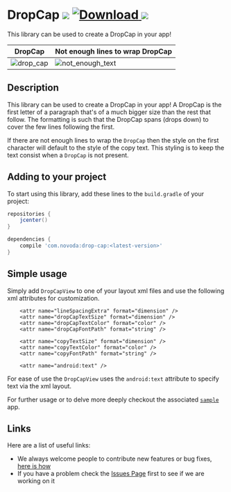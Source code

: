 # DropCap [![](https://ci.novoda.com/buildStatus/icon?job=drop-cap)](https://ci.novoda.com/job/drop-cap/lastBuild/console) [![Download](https://api.bintray.com/packages/novoda/maven/drop-cap/images/download.svg) ](https://bintray.com/novoda/maven/drop-cap/_latestVersion) [![](https://raw.githubusercontent.com/novoda/novoda/master/assets/btn_apache_lisence.png)](LICENSE.txt)

This library can be used to create a DropCap in your app!


| DropCap | Not enough lines to wrap DropCap |
| ------ | ----- |
![drop_cap](https://cloud.githubusercontent.com/assets/3380092/20004464/638380e8-a284-11e6-8c35-6c473069cd4d.png) | ![not_enough_text](https://cloud.githubusercontent.com/assets/3380092/20004465/6385c7d6-a284-11e6-875e-b1647968865b.png)

## Description

This library can be used to create a DropCap in your app! A DropCap is the first letter of a paragraph that's of a much
bigger size than the rest that follow. The formatting is such that the DropCap spans (drops down) to cover the few lines
following the first.

If there are not enough lines to wrap the `DropCap` then the style on the first character will default to the style
of the copy text. This styling is to keep the text consist when a `DropCap` is not present.

## Adding to your project

To start using this library, add these lines to the `build.gradle` of your project:

```groovy
repositories {
    jcenter()
}

dependencies {
    compile 'com.novoda:drop-cap:<latest-version>'
}
```

## Simple usage

Simply add `DropCapView` to one of your layout xml files and use the following xml attributes for customization.

```
    <attr name="lineSpacingExtra" format="dimension" />
    <attr name="dropCapTextSize" format="dimension" />
    <attr name="dropCapTextColor" format="color" />
    <attr name="dropCapFontPath" format="string" />

    <attr name="copyTextSize" format="dimension" />
    <attr name="copyTextColor" format="color" />
    <attr name="copyFontPath" format="string" />

    <attr name="android:text" />
```

For ease of use the `DropCapView` uses the `android:text` attribute to specify text via the xml layout.


For further usage or to delve more deeply checkout the associated [`sample`](https://github.com/novoda/spikes/tree/master/drop-cap/sample) app. 

## Links

Here are a list of useful links:

 * We always welcome people to contribute new features or bug fixes, [here is how](https://github.com/novoda/novoda/blob/master/CONTRIBUTING.md)
 * If you have a problem check the [Issues Page](https://github.com/novoda/drop-cap/issues) first to see if we are working on it
